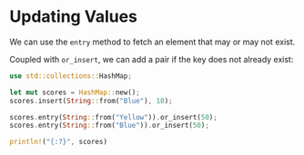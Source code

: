 # Updating Values

We can use the `entry` method to fetch an element that may or may not exist.

Coupled with `or_insert`, we can add a pair if the key does not already exist:

```rust
use std::collections::HashMap;

let mut scores = HashMap::new();
scores.insert(String::from("Blue"), 10);

scores.entry(String::from("Yellow")).or_insert(50);
scores.entry(String::from("Blue")).or_insert(50);

println!("{:?}", scores)
```
